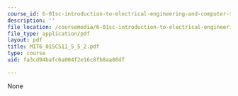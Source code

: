 ```yaml
---
course_id: 6-01sc-introduction-to-electrical-engineering-and-computer-science-i-spring-2011
description: ''
file_location: /coursemedia/6-01sc-introduction-to-electrical-engineering-and-computer-science-i-spring-2011/fa3cd94bafc6a004f2e16c8fb8aa86df_MIT6_01SCS11_5_5_2.pdf
file_type: application/pdf
layout: pdf
title: MIT6_01SCS11_5_5_2.pdf
type: course
uid: fa3cd94bafc6a004f2e16c8fb8aa86df

---
```

None